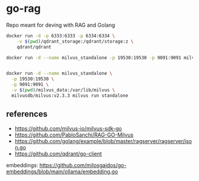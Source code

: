 # go-rag

Repo meant for deving with RAG and Golang

```bash
docker run -d -p 6333:6333 -p 6334:6334 \
    -v $(pwd)/qdrant_storage:/qdrant/storage:z \
    qdrant/qdrant
```


```bash
docker run -d --name milvus_standalone -p 19530:19530 -p 9091:9091 milvusdb/milvus:v2.3.3 milvus run standalone


docker run -d --name milvus_standalone \
  -p 19530:19530 \
  -p 9091:9091 \
  -v $(pwd)/milvus_data:/var/lib/milvus \
  milvusdb/milvus:v2.3.3 milvus run standalone
```

## references

  - https://github.com/milvus-io/milvus-sdk-go
  - https://github.com/PabloSanchi/RAG-GO-Milvus
  - https://github.com/golang/example/blob/master/ragserver/ragserver/json.go
  - https://github.com/qdrant/go-client

embeddings:
https://github.com/milosgajdos/go-embeddings/blob/main/ollama/embedding.go